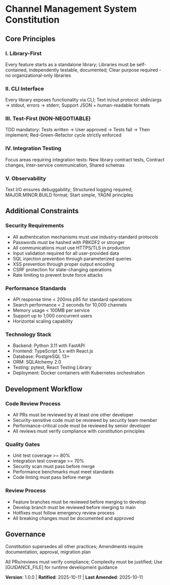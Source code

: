 # Channel Management System Constitution

## Core Principles

### I. Library-First
Every feature starts as a standalone library; Libraries must be self-contained, independently testable, documented; Clear purpose required - no organizational-only libraries

### II. CLI Interface
Every library exposes functionality via CLI; Text in/out protocol: stdin/args → stdout, errors → stderr; Support JSON + human-readable formats

### III. Test-First (NON-NEGOTIABLE)
TDD mandatory: Tests written → User approved → Tests fail → Then implement; Red-Green-Refactor cycle strictly enforced

### IV. Integration Testing
Focus areas requiring integration tests: New library contract tests, Contract changes, Inter-service communication, Shared schemas

### V. Observability
Text I/O ensures debuggability; Structured logging required; MAJOR.MINOR.BUILD format; Start simple, YAGNI principles

## Additional Constraints

### Security Requirements
- All authentication mechanisms must use industry-standard protocols
- Passwords must be hashed with PBKDF2 or stronger
- All communications must use HTTPS/TLS in production
- Input validation required for all user-provided data
- SQL injection prevention through parameterized queries
- XSS prevention through proper output encoding
- CSRF protection for state-changing operations
- Rate limiting to prevent brute force attacks

### Performance Standards
- API response time < 200ms p95 for standard operations
- Search performance < 2 seconds for 10,000 channels
- Memory usage < 100MB per service
- Support up to 1,000 concurrent users
- Horizontal scaling capability

### Technology Stack
- Backend: Python 3.11 with FastAPI
- Frontend: TypeScript 5.x with React.js
- Database: PostgreSQL 13+
- ORM: SQLAlchemy 2.0
- Testing: pytest, React Testing Library
- Deployment: Docker containers with Kubernetes orchestration

## Development Workflow

### Code Review Process
- All PRs must be reviewed by at least one other developer
- Security-sensitive code must be reviewed by security team member
- Performance-critical code must be reviewed by senior developer
- All reviews must verify compliance with constitution principles

### Quality Gates
- Unit test coverage >= 80%
- Integration test coverage >= 70%
- Security scan must pass before merge
- Performance benchmarks must meet standards
- Code linting must pass before merge

### Review Process
- Feature branches must be reviewed before merging to develop
- Develop branch must be reviewed before merging to main
- Hotfixes must follow emergency review process
- All breaking changes must be documented and approved

## Governance

Constitution supersedes all other practices; Amendments require documentation, approval, migration plan

All PRs/reviews must verify compliance; Complexity must be justified; Use [GUIDANCE_FILE] for runtime development guidance

**Version**: 1.0.0 | **Ratified**: 2025-10-11 | **Last Amended**: 2025-10-11